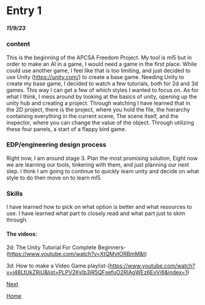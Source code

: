 # Entry 1
##### 11/9/23

### content
This is the beginning of the APCSA Freedom Project. My tool is ml5 but in order to make an AI in a game, I would need a game in the first place. While could use another game, I feel like that is too limiting, and just decided to use Unity (https://unity.com/) to create a base game. Needing Unity to create my base game, I decided to watch a few tutorials, both for 2d and 3d games. This way I can get a few of which styles I wanted to focus on. As for what I think, I mess around by looking at the basics of unity, opening up the unity hub and creating a project. Through watching I have learned that in the 2D project, there is the project, where you hold the file, the hierarchy containing everything in the current scene, The scene itself, and the inspector, where you can change the value of the object. Through utilizing these four panels, a start of a flappy bird game.

### EDP/engineering design process
Right now, I am around stage 3. Plan the most promising solution, Eight now we are learning our tools, tinkering with them, and just planning our next step. I think I am going to continue to quickly learn unity and decide on what style to do then move on to learn ml5.

### Skills
I have learned how to pick on what option is better and what resources to use.
I have learned what part to closely read and what part just to skim through.


#### The videos:
2d:
The Unity Tutorial For Complete Beginners-(https://www.youtube.com/watch?v=XtQMytORBmM&t)

3d:
How to make a Video Game playlist-(https://www.youtube.com/watch?v=j48LtUkZRjU&list=PLPV2KyIb3jR5QFsefuO2RlAgWEz6EvVi6&index=1)

[Next](entry02.md)

[Home](../README.md)